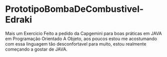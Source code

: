 # PrototipoBombaDeCombustivel-Edraki
Mais um Exercicio Feito a pedido da Capgemini para boas práticas em JAVA em Programação Orientado A Objeto, aos poucos estou me acostumando com essa linguagem tão desconfortavel para muito, estou realmente começando a gostar de JAVA. 
